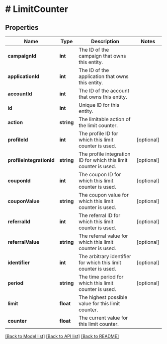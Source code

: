 # # LimitCounter

## Properties

Name | Type | Description | Notes
------------ | ------------- | ------------- | -------------
**campaignId** | **int** | The ID of the campaign that owns this entity. | 
**applicationId** | **int** | The ID of the application that owns this entity. | 
**accountId** | **int** | The ID of the account that owns this entity. | 
**id** | **int** | Unique ID for this entity. | 
**action** | **string** | The limitable action of the limit counter. | 
**profileId** | **int** | The profile ID for which this limit counter is used. | [optional] 
**profileIntegrationId** | **string** | The profile integration ID for which this limit counter is used. | [optional] 
**couponId** | **int** | The coupon ID for which this limit counter is used. | [optional] 
**couponValue** | **string** | The coupon value for which this limit counter is used. | [optional] 
**referralId** | **int** | The referral ID for which this limit counter is used. | [optional] 
**referralValue** | **string** | The referral value for which this limit counter is used. | [optional] 
**identifier** | **int** | The arbitrary identifier for which this limit counter is used. | [optional] 
**period** | **string** | The time period for which this limit counter is used. | [optional] 
**limit** | **float** | The highest possible value for this limit counter. | 
**counter** | **float** | The current value for this limit counter. | 

[[Back to Model list]](../../README.md#documentation-for-models) [[Back to API list]](../../README.md#documentation-for-api-endpoints) [[Back to README]](../../README.md)


